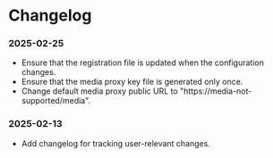 # Changelog

### 2025-02-25

- Ensure that the registration file is updated when the configuration changes.
- Ensure that the media proxy key file is generated only once.
- Change default media proxy public URL to "https://media-not-supported/media".

### 2025-02-13

- Add changelog for tracking user-relevant changes.
